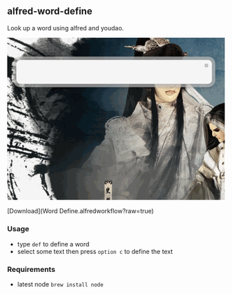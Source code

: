 alfred-word-define
------

Look up a word using alfred and youdao.

![](word-define.gif)

[Download](Word Define.alfredworkflow?raw=true)

### Usage

- type `def` to define a word
- select some text then press `option c` to define the text

### Requirements

- latest node `brew install node`
